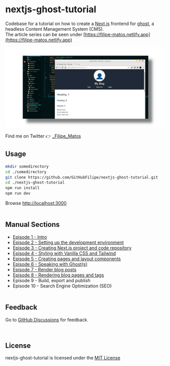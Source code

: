 # nextjs-ghost-tutorial

Codebase for a tutorial on how to create a [Next.js](https://nextjs.org/) frontend for [ghost](https://ghost.org/), a headless Content Management System (CMS).<br/>
The article series can be seen under [https://filipe-matos.netlify.app](https://filipe-matos.netlify.app)

![](./public/github_socialpreview_nextjs-ghost-tutorial_1.png)

Find me on Twitter 👉️ [\_Filipe_Matos](https://twitter.com/_Filipe_Matos)

## Usage

```bash
mkdir somedirectory
cd ./somedirectory
git clone https://github.com/GitHubFilipe/nextjs-ghost-tutorial.git
cd ./nextjs-ghost-tutorial
npm run install
npm run dev
```

Browse [http://localhost:3000](http://localhost:3000)
<br/><br/>

## Manual Sections

- [Episode 1 - Intro](https://filipe-matos.netlify.app/posts/nextjs-ghost-1-intro)
- [Episode 2 - Setting up the development environment](https://filipe-matos.netlify.app/posts/nextjs-ghost-2-setup-dev-env)
- [Episode 3 - Creating Next.js project and code repository](https://filipe-matos.netlify.app/posts/nextjs-ghost-3-create-nextjs-project)
- [Episode 4 - Styling with Vanilla CSS and Tailwind](https://filipe-matos.netlify.app/posts/nextjs-ghost-4-style-with-css-and-tailwind)
- [Episode 5 - Creating pages and layout components](https://filipe-matos.netlify.app/posts/nextjs-ghost-5-routing-and-layout-components)
- [Episode 6 - Speaking with Ghost(s)](https://filipe-matos.netlify.app/posts/nextjs-ghost-6-speaking-with-ghost)
- [Episode 7 - Render blog posts](https://filipe-matos.netlify.app/posts/nextjs-ghost-7-render-blog-posts)
- [Episode 8 - Rendering blog pages and tags](https://filipe-matos.netlify.app/posts/nextjs-ghost-8-render-blog-pages-and-tags)
- Episode 9 - Build, export and publish
- Episode 10 - Search Engine Optimization (SEO)
  <br/><br/>

## Feedback

Go to [GitHub Discussions](https://github.com/GitHubFilipe/nextjs-ghost-tutorial/discussions) for feedback.

<br/>

## License

nextjs-ghost-tutorial is licensed under the [MIT License](LICENSE)
